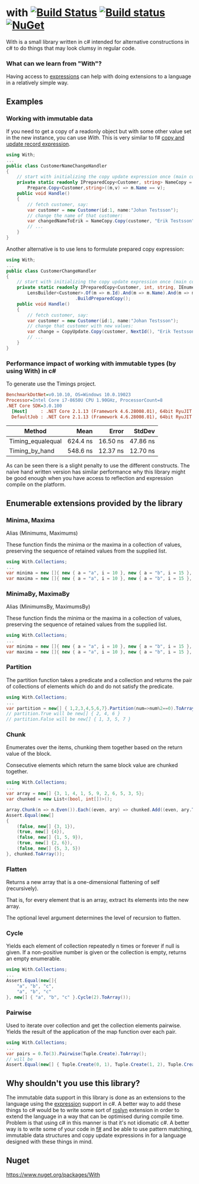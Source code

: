 # with [![Build Status](https://travis-ci.org/wallymathieu/with.png?branch=master)](https://travis-ci.org/wallymathieu/with) [![Build status](https://ci.appveyor.com/api/projects/status/d9g3sthe02ikx319/branch/master?svg=true)](https://ci.appveyor.com/project/wallymathieu/with/branch/master) [![NuGet](http://img.shields.io/nuget/v/with.svg)](https://www.nuget.org/packages/with/)

With is a small library written in c# intended for alternative constructions in c# to do things that may look clumsy in regular code.

### What can we learn from "With"?

Having access to [expressions](https://msdn.microsoft.com/en-us/library/system.linq.expressions.expression(v=vs.110).aspx) can help with doing extensions to a language in a relatively simple way.

## Examples

### Working with immutable data

If you need to get a copy of a readonly object but with some other value set in the new instance, you can use _With_. This is very similar to f# [copy and update record expression](https://msdn.microsoft.com/en-us/library/dd233184.aspx).

```c#
using With;
...
public class CustomerNameChangeHandler
{
    // start with initializing the copy update expression once (main cost is around parsing expressions)
    private static readonly IPreparedCopy<Customer, string> NameCopy =
        Prepare.Copy<Customer,string>((m,v) => m.Name == v);
    public void Handle()
    {
        // fetch customer, say:
        var customer = new Customer(id:1, name:"Johan Testsson");
        // change the name of that customer:
        var changedNameToErik = NameCopy.Copy(customer, "Erik Testsson");
        // ...
    }
}
```

Another alternative is to use lens to formulate prepared copy expression:

```c#
using With;
...
public class CustomerChangeHandler
{
    // start with initializing the copy update expression once (main cost is around parsing expressions)
    private static readonly IPreparedCopy<Customer, int, string, IEnumerable<string>> CopyUpdate =
        LensBuilder<Customer>.Of(m => m.Id).And(m => m.Name).And(m => m.Preferences)
                          .BuildPreparedCopy();
    public void Handle()
    {
        // fetch customer, say:
        var customer = new Customer(id:1, name:"Johan Testsson");
        // change that customer with new values:
        var change = CopyUpdate.Copy(customer, NextId(), "Erik Testsson", new []{"Swedish fish"});
        // ...
    }
}
```

### Performance impact of working with immutable types (by using With) in c\#

To generate use the Timings project.

``` ini
BenchmarkDotNet=v0.10.10, OS=Windows 10.0.19023
Processor=Intel Core i7-8650U CPU 1.90GHz, ProcessorCount=8
.NET Core SDK=3.0.100
  [Host]     : .NET Core 2.1.13 (Framework 4.6.28008.01), 64bit RyuJIT
  DefaultJob : .NET Core 2.1.13 (Framework 4.6.28008.01), 64bit RyuJIT
```

|            Method |     Mean |    Error |   StdDev |
|------------------ |---------:|---------:|---------:|
| Timing_equalequal | 624.4 ns | 16.50 ns | 47.86 ns |
|    Timing_by_hand | 548.6 ns | 12.37 ns | 12.70 ns |


As can be seen there is a slight penalty to use the different constructs. The naive hand written version has similar performance why this library might be good enough when you have access to reflection and expression compile on the platform.

## Enumerable extensions provided by the library

### Minima, Maxima
Alias (Minimums, Maximums)

These function finds the minima or the maxima in a collection of values, preserving the sequence of retained values from the supplied list.

```c#
using With.Collections;
...
var minima = new []{ new { a = "a", i = 10 }, new { a = "b", i = 15 }, new { a = "c", i = 20 } }.Minima((a,b)=>a.i.CompareTo(b.i));
var maxima = new []{ new { a = "a", i = 10 }, new { a = "b", i = 15 }, new { a = "c", i = 20 } }.Maxima((a,b)=>a.i.CompareTo(b.i));
```
### MinimaBy, MaximaBy
Alias (MinimumsBy, MaximumsBy)

These function finds the minima or the maxima in a collection of values, preserving the sequence of retained values from the supplied list.

```c#
using With.Collections;
...
var minima = new []{ new { a = "a", i = 10 }, new { a = "b", i = 15 }, new { a = "c", i = 20 } }.MinimaBy(a=>a.i);
var maxima = new []{ new { a = "a", i = 10 }, new { a = "b", i = 15 }, new { a = "c", i = 20 } }.MaximaBy(a=>a.i);
```

### Partition

The partition function takes a predicate and a collection and returns the pair of collections of elements which do and do not satisfy the predicate.

```c#
using With.Collections;
...
var partition = new[] { 1,2,3,4,5,6,7}.Partition(num=>num%2==0).ToArray();
// partition.True will be new[] { 2, 4, 6 }
// partition.False will be new[] { 1, 3, 5, 7 }
```

### Chunk
Enumerates over the items, chunking them together based on the return value of the block.

Consecutive elements which return the same block value are chunked together.
```c#
using With.Collections;
...
var array = new[] {3, 1, 4, 1, 5, 9, 2, 6, 5, 3, 5};
var chunked = new List<(bool, int[])>();

array.Chunk(n => n.Even()).Each((even, ary) => chunked.Add((even, ary.ToArray())));
Assert.Equal(new[]
{
    (false, new[] {3, 1}),
    (true, new[] {4}),
    (false, new[] {1, 5, 9}),
    (true, new[] {2, 6}),
    (false, new[] {5, 3, 5})
}, chunked.ToArray());
```

### Flatten

Returns a new array that is a one-dimensional flattening of self (recursively).

That is, for every element that is an array, extract its elements into the new array.

The optional level argument determines the level of recursion to flatten.
        
### Cycle
Yields each element of collection repeatedly n times or forever if null is given.
If a non-positive number is given or the collection is empty, returns an empty enumerable.

```c#
using With.Collections;
...
Assert.Equal(new[]{
    "a", "b", "c",
    "a", "b", "c"
}, new[] { "a", "b", "c" }.Cycle(2).ToArray());
```

### Pairwise

Used to iterate over collection and get the collection elements pairwise.
Yields the result of the application of the map function over each pair.

```c#
using With.Collections;
...
var pairs = 0.To(3).Pairwise(Tuple.Create).ToArray(); 
// will be 
Assert.Equal(new[] { Tuple.Create(0, 1), Tuple.Create(1, 2), Tuple.Create(2, 3) },pairs);
```


## Why shouldn't you use this library?

The immutable data support in this library is done as an extensions to the language using the [expression](https://msdn.microsoft.com/en-us/library/system.linq.expressions.expression(v=vs.110).aspx) support in c#. A better way to add these things to c# would be to write some sort of [roslyn](https://github.com/dotnet/roslyn/) extension in order to extend the language in a way that can be optimised during compile time. Problem is that using c# in this manner is that it's not idiomatic c#.  A better way is to write some of your code in [f#](http://fsharp.org/) and be able to use pattern matching, immutable data structures and copy update expressions in for a language designed with these things in mind.

## Nuget

<https://www.nuget.org/packages/With>
